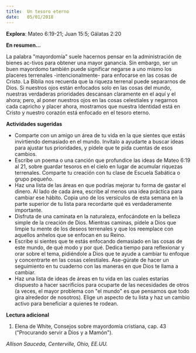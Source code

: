 ```yaml
---
title:  Un tesoro eterno
date:   05/01/2018
---
```


**Explora**: Mateo 6:19-21; Juan 15:5; Gálatas 2:20 

**En resumen...** 

La palabra "mayordomía" suele hacernos pensar en la administración de bienes ac-tivos para obtener una mayor ganancia. Sin embargo, ser un buen mayordomo también puede significar negarse a uno mismo los placeres terrenales -intencionalmente- para enfocarse en las cosas de Cristo. La Biblia nos recuerda que la riqueza terrenal puede separarnos de Dios. Si nuestros ojos están enfocados solo en las cosas del mundo, nuestras verdaderas prioridades descansan claramente en el aquí y el ahora; pero, al poner nuestros ojos en las cosas celestiales y negarnos cada capricho y placer ahora, mostramos que nuestra Identidad está en Cristo y nuestro corazón está enfocado en el tesoro eterno. 

**Actividades sugeridas** 

- Comparte con un amigo un área de tu vida en la que sientes que estás invirtiendo demasiado en el mundo. Invítalo a ayudarte a buscar ideas para ajustar tus prioridades, y pídele que te pida cuentas de esos cambios. 
- Escribe un poema o una canción que profundice las ideas de Mateo 6:19 al 21, sobre guardar tesoros en el cielo en lugar de acumular riquezas terrenales. Comparte tu creación con tu clase de Escuela Sabática o grupo pequeño. 
- Haz una lista de las áreas en que podrías mejorar tu forma de gastar el dinero. Al lado de cada área, escribe al menos una idea práctica para cambiar ese hábito. Copia uno de los versículos de esta semana en la parte superior de tu lista para recordarte qué es verdaderamente importante. 
- Disfruta de una caminata en la naturaleza, enfocándote en la belleza simple de la creación de Dios. Mientras caminas, pídele a Dios que limpie tu mente de los deseos terrenales y que los reemplace con aquellos anhelos que se enfocan en su Reino. 
- Escribe si sientes que te estás enfocando demasiado en las cosas de este mundo, de qué modo y por qué. Dedica tiempo para reflexionar y orar sobre el tema, pidiéndole a Dios que te ayude a cambiar tu enfoque y concentrarte en las cosas celestiales. Ase-gúrate de hacer un seguimiento en tu cuaderno con las maneras en que Dios te llama a cambiar. 
- Haz una lista de ideas de áreas en tu vida en las cuales estarías dispuesto a hacer sacrificios para ocuparte de las necesidades de otros (a veces, el mayor problema con "el mundo" es que pensamos que todo gira alrededor de nosotros). Elige un aspecto de tu lista y haz un cambio activo para beneficiar a quienes te rodean. 

**Lectura adicional** 

1. Elena de White, Consejos sobre mayordomía cristiana, cap. 43 ("Procurando servir a Dios y a Mamón"). 

_Allison Sauceda, Centerville, Ohio, EE.UU._ 